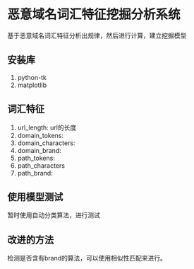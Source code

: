 # 恶意域名词汇特征挖掘分析系统
基于恶意域名词汇特征分析出规律，然后进行计算，建立挖掘模型

## 安装库
1. python-tk
2. matplotlib
## 词汇特征
1. url_length: url的长度
2. domain_tokens:
3. domain_characters:
4. domain_brand:
5. path_tokens:
6. path_characters
7. path_brand:

## 使用模型测试
暂时使用自动分类算法，进行测试

## 改进的方法
检测是否含有brand的算法，可以使用相似性匹配来进行。
